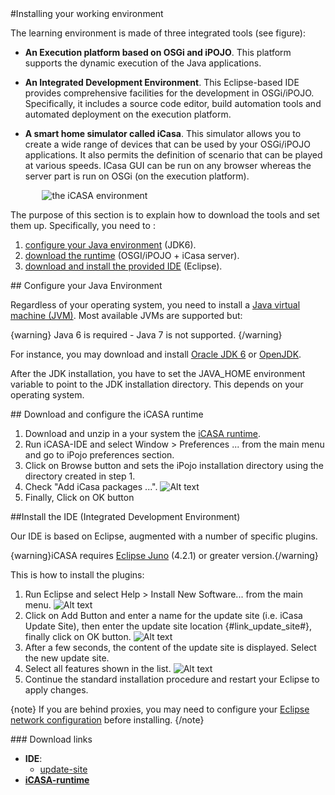 

<article  markdown="1">


<section  markdown="1">
#Installing your working environment

The learning environment is made of three integrated tools (see figure):

+ **An Execution platform based on OSGi and iPOJO**. This platform supports the dynamic execution of the Java applications.

+ **An Integrated Development Environment**. This Eclipse-based IDE provides comprehensive facilities for the development in OSGi/iPOJO. Specifically, it includes a source code editor, build automation tools and automated deployment on the execution platform.

+ **A smart home simulator called iCasa**. This simulator allows you to create a wide range of devices that can be used by your OSGi/iPOJO applications. It also permits the definition of scenario that can be played at various speeds. ICasa GUI can be run on any browser whereas the server part is run on OSGi (on the execution platform).

<div style="margin:auto;width : 80%;"/>
<img alt="the iCASA environment" src="{#img#}/getting-started/getting-started.png"/>
</div>


The purpose of this section is to explain how to download the tools and set them up. 
Specifically, you need to :

1. [configure your Java environment](#java) (JDK6).
2. [download the runtime](#runtime) (OSGI/iPOJO + iCasa server).
3. [download and install the provided IDE](#ide) (Eclipse).

</section>

<section id = "java"  markdown="1">
## Configure your Java Environment

Regardless of your operating system, you need to install a [Java virtual machine (JVM)](http://en.wikipedia.org/wiki/Java_virtual_machine). Most available JVMs are supported but:

{warning}
Java 6 is required - Java 7 is not supported.
{/warning}

For instance, you may download and install [Oracle JDK 6](http://www.oracle.com/technetwork/java/javase/downloads/index.html) or [OpenJDK](http://openjdk.java.net/).

After the JDK installation, you have to set the JAVA_HOME environment variable to point to the JDK installation directory. This depends on your operating system. 

</section>

</section>

<section id="runtime"  markdown="1"/>
## Download and configure the iCASA runtime

1. Download and unzip in a your system the [iCASA runtime](http://repository-icasa.forge.cloudbees.com/release/fr/liglab/adele/icasa/icasa.teaching.distribution/0.0.1/icasa.teaching.distribution-0.0.1.zip).
2. Run iCASA-IDE and select Window > Preferences ... from the main menu and go to iPojo preferences section.
3. Click on Browse button and sets the iPojo installation directory using the directory created in step 1.
4. Check "Add iCasa packages ...".
![Alt text](img/downloads/download-icasa1.png)
5. Finally, Click on OK button

</section>

<section id="ide"  markdown="1"/>
##Install the IDE (Integrated Development Environment)

Our IDE is based on Eclipse, augmented with a number of specific plugins. 

{warning}iCASA requires [Eclipse Juno](http://www.eclipse.org/downloads/) (4.2.1) or greater version.{/warning}

This is how to install the plugins:

1. Run Eclipse and select Help > Install New Software... from the main menu.
![Alt text](img/downloads/download-ide1.png)
2. Click on Add Button and enter a name for the update site (i.e. iCasa Update Site), then enter the update site location {#link_update_site#}, finally click on OK button.
![Alt text](img/downloads/download-ide2.png)
3. After a few seconds, the content of the update site is displayed. Select the new update site.
4. Select all features shown in the list.
![Alt text](img/downloads/download-ide3.png)
5. Continue the standard installation procedure and restart your Eclipse to apply changes.

{note}
If you are behind proxies, you may need to configure your [Eclipse network configuration](http://help.eclipse.org/juno/index.jsp?topic=%2Forg.eclipse.platform.doc.user%2Freference%2Fref-net-preferences.htm) before installing.
{/note}

</section>

</article>

<aside  markdown="1">
### Download links

+ **IDE**: 
	+ [update-site](#update-site)	
+ [**iCASA-runtime**](http://repository-icasa.forge.cloudbees.com/release/fr/liglab/adele/icasa/icasa.teaching.distribution/0.0.1/icasa.teaching.distribution-0.0.1.zip)

</aside>
